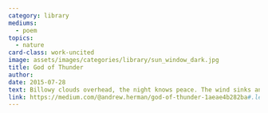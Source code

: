 ```yaml
---
category: library
mediums:
  - poem
topics:
  - nature
card-class: work-uncited
image: assets/images/categories/library/sun_window_dark.jpg
title: God of Thunder
author:
date: 2015-07-28
text: Billowy clouds overhead, the night knows peace. The wind sinks and swirls along the Earth, hugging the ground before rising back up ...
link: https://medium.com/@andrew.herman/god-of-thunder-1aeae4b282ba#.le2zb1f4r
---
```


